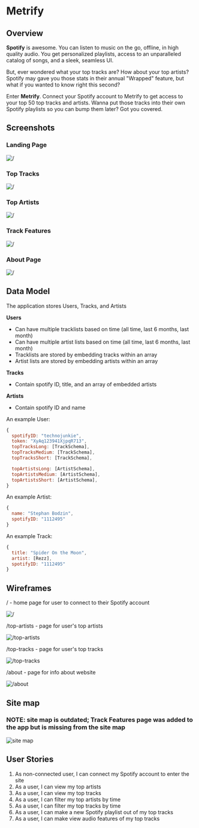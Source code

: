 #  Metrify

## Overview

**Spotify** is awesome. You can listen to music on the go, offline, in high quality audio. You get personalized playlists, access to an unparalleled catalog of songs, and a sleek, seamless UI.

But, ever wondered what your top tracks are? How about your top artists? Spotify may gave you those stats in their annual "Wrapped" feature, but what if you wanted to know right this second? 

Enter **Metrify**. Connect your Spotify account to Metrify to get access to your top 50 top tracks and artists. Wanna put those tracks into their own Spotify playlists so you can bump them later? Got you covered. 

## Screenshots

### Landing Page

![/](documentation/screenshots/landing-page.JPG)

### Top Tracks

![/](documentation/screenshots/top-tracks.JPG)

### Top Artists

![/](documentation/screenshots/top-artists.JPG)

### Track Features

![/](documentation/screenshots/track-features.JPG)

### About Page

![/](documentation/screenshots/about.JPG)

## Data Model

The application stores Users, Tracks, and Artists

**Users**
* Can have multiple tracklists based on time (all time, last 6 months, last month) 
* Can have multiple artist lists based on time (all time, last 6 months, last month) 
* Tracklists are stored by embedding tracks within an array 
* Artist lists are stored by embedding artists within an array 

**Tracks**
* Contain spotify ID, title, and an array of embedded artists

**Artists**
* Contain spotify ID and name

An example User:

```javascript
{
  spotifyID: "technojunkie",
  token: "XyAq123941XjpqR713",
  topTracksLong: [TrackSchema],
  topTracksMedium: [TrackSchema],
  topTracksShort: [TrackSchema],

  topArtistsLong: [ArtistSchema],
  topArtistsMedium: [ArtistSchema],
  topArtistsShort: [ArtistSchema],
}
```

An example Artist:

```javascript
{
  name: "Stephan Bodzin",
  spotifyID: "1112495" 
}
```

An example Track:

```javascript
{
  title: "Spider On the Moon", 
  artist: [Rezz], 
  spotifyID: "1112495"
}
```

## Wireframes

/ - home page for user to connect to their Spotify account

![/](documentation/wireframes/login-wireframe.png)

/top-artists - page for user's top artists

![/top-artists](documentation/wireframes/top-artists-wireframe.png)

/top-tracks - page for user's top tracks

![/top-tracks](documentation/wireframes/top-tracks-wireframe.png)

/about - page for info about website 

![/about](documentation/wireframes/about-wireframe.png)

## Site map

### NOTE: site map is outdated; Track Features page was added to the app but is missing from the site map

![site map](documentation/site-map.png)

## User Stories

1. As non-connected user, I can connect my Spotify account to enter the site
2. As a user, I can view my top artists
3. As a user, I can view my top tracks
4. As a user, I can filter my top artists by time
5. As a user, I can filter my top tracks by time
6. As a user, I can make a new Spotify playlist out of my top tracks
7. As a user, I can make view audio features of my top tracks